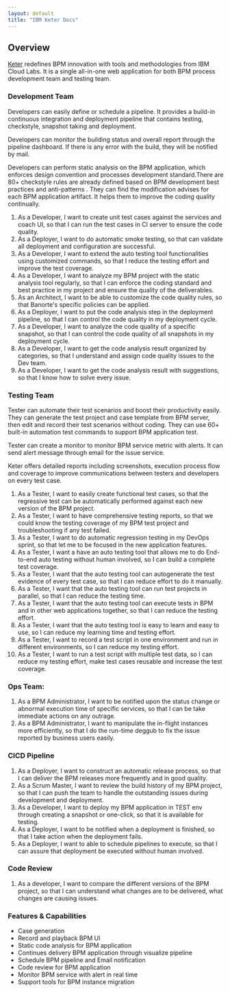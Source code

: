 ```yaml
---
layout: default
title: "IBM Keter Docs"
---
```


## Overview

[Keter](https://youtu.be/6LJhP7LedU0 ) redefines BPM innovation with tools and methodologies from IBM Cloud Labs. It is a single all-in-one web application for both BPM process development team and testing team.

### Development Team


Developers can easily define or schedule a pipeline. It provides a build-in continuous integration and deployment pipeline that contains testing, checkstyle, snapshot taking and deployment. 

Developers can monitor the building status and overall report through the pipeline dashboard.  If there is any error with the build, they will be notified by mail. 

Developers can perform static analysis on the BPM application, which enforces design convention and processes development standard.There are 80+ checkstyle rules are already defined based on BPM development best practices and anti-patterns . They can find the modification advises for each BPM application artifact. It helps them to improve the coding quality continually. 

1. As a Developer, I want to create unit test cases against the services and coach UI, so that I can run the test cases in CI server to ensure the code quality.
2. As a Deployer, I want to do automatic smoke testing, so that can validate all deployment and configuration are successful.
3. As a Developer, I want to extend the auto testing tool functionalities using customized commands, so that I reduce the testing effort and improve the test coverage.
4. As a Developer, I want to analyze my BPM project with the static analysis tool regularly, so that I can enforce the coding standard and best practice in my project and ensure the quality of the deliverables.
5. As an Architect, I want to be able to customize the code quality rules, so that Banorte's specific policies can be applied.
6. As a Deployer, I want to put the code analysis step in the deployment pipeline, so that I can control the code quality in my deployment cycle.
7. As a Developer, I want to analyze the code quality of a specific snapshot, so that I can control the code quality of all snapshots in my deployment cycle.
8. As a Developer, I want to get the code analysis result organized by categories, so that I understand and assign code quality issues to the Dev team.
9. As a Developer, I want to get the code analysis result with suggestions, so that I know how to solve every issue.

### Testing Team

Tester can automate their test scenarios and boost their productivity easily. They can generate the test project and case template from BPM server, then edit and record their test scenarios without coding. They can use 60+ built-in automation test commands to support BPM application test.

Tester can create a monitor to monitor BPM service metric with alerts. It can send alert message through email for the issue service.

Keter offers detailed reports including screenshots, execution process flow and coverage to improve communications between testers and developers on every test case. 

1. As a Tester, I want to easily create functional test cases, so that the regressive test can be automatically performed against each new version of the BPM project.
2. As a Tester, I want to have comprehensive testing reports, so that we could know the testing coverage of my BPM test project and troubleshooting if any test failed.
3. As a Tester, I want to do automatic regression testing in my DevOps sprint, so that let me to be focused in the new application features.
4. As a Tester, I want a have an auto testing tool that allows me to do End-to-end auto testing without human involved, so I can build a complete test coverage.
5. As a Tester, I want that the auto testing tool can autogenerate the test evidence of every test case, so that I can reduce effort to do it manually.
6. As a Tester, I want that the auto testing tool can run test projects in parallel, so that I can reduce the testing time.
7. As a Tester, I want that the auto testing tool can execute tests in BPM and in other web applications together, so that I can reduce the testing effort. 
8. As a Tester, I want that the auto testing tool is easy to learn and easy to use, so I can reduce my learning time and testing effort.
9. As a Tester, I want to record a test script in one environment and run in different environments, so I can reduce my testing effort.
10. As a Tester, I want to run a test script with multiple test data, so I can reduce my testing effort, make test cases reusable and increase the test coverage.

### Ops Team:
1. As a BPM Administrator, I want to be notified upon the status change or abnormal execution time of specific services, so that I can be take immediate actions on any outrage.
2. As a BPM Administrator, I want to manipulate the in-flight instances more efficiently, so that I do the run-time deggub to fix the issue reported by business users easily. 


### CICD Pipeline
1. As a Deployer, I want to construct an automatic release process, so that I can deliver the BPM releases more frequently and in good quality.
2. As a  Scrum Master, I want to review the build history of my BPM project, so that I can push the team to handle the outstanding issues during development and deployment.
3. As a Developer, I want to deploy my BPM application in TEST env through creating a snapshot or one-click, so that it is available for testing. 
4. As a Deployer, I want to be notified when a deployment is finished, so that I take action when the deployment fails.
5. As a Deployer, I want to able to schedule pipelines to execute, so that I can assure that deployment be executed without human involved.

### Code Review
1. As a developer, I want to compare the different versions of the BPM project, so that I can understand what changes are to be delivered,  what changes are causing issues.


### Features & Capabilities
* Case generation
* Record and playback BPM UI
* Static code analysis for BPM application
* Continues delivery BPM application through visualize pipeline
* Schedule BPM pipeline and Email notification 
* Code review for BPM application
* Monitor BPM service with alert in real time
* Support tools for BPM instance migration





